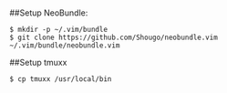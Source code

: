 #

##Setup NeoBundle:
```
$ mkdir -p ~/.vim/bundle
$ git clone https://github.com/Shougo/neobundle.vim ~/.vim/bundle/neobundle.vim
```

##Setup tmuxx
```
$ cp tmuxx /usr/local/bin
```

